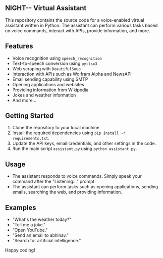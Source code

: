 ## NIGHT-- Virtual Assistant

This repository contains the source code for a voice-enabled virtual assistant written in Python. The assistant can perform various tasks based on voice commands, interact with APIs, provide information, and more.

## Features

- Voice recognition using `speech_recognition`
- Text-to-speech conversion using `pyttsx3`
- Web scraping with `BeautifulSoup`
- Interaction with APIs such as Wolfram Alpha and NewsAPI
- Email sending capability using SMTP
- Opening applications and websites
- Providing information from Wikipedia
- Jokes and weather information
- And more...

## Getting Started

1. Clone the repository to your local machine.
2. Install the required dependencies using `pip install -r requirements.txt`.
3. Update the API keys, email credentials, and other settings in the code.
4. Run the main script `assistant.py` using `python assistant.py`.

## Usage

- The assistant responds to voice commands. Simply speak your command after the "Listening..." prompt.
- The assistant can perform tasks such as opening applications, sending emails, searching the web, and providing information.

## Examples

- "What's the weather today?"
- "Tell me a joke."
- "Open YouTube."
- "Send an email to abhinav."
- "Search for artificial intelligence."


Happy coding!
